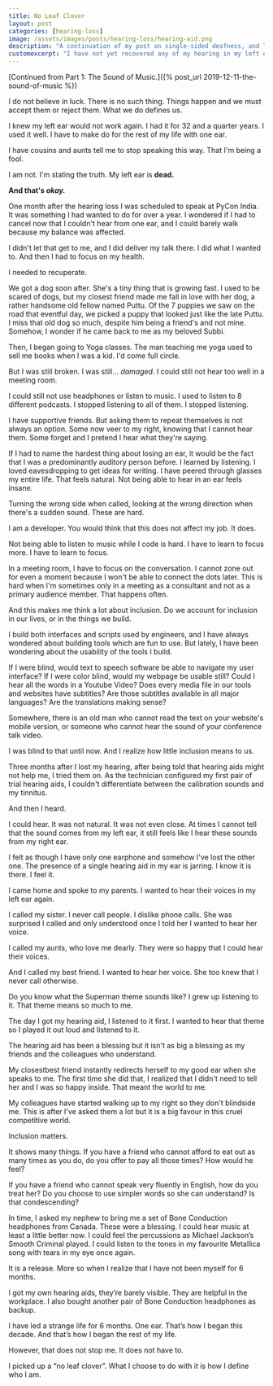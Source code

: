 ```yaml
---
title: No Leaf Clover
layout: post
categories: [hearing-loss]
image: /assets/images/posts/hearing-loss/hearing-aid.png
description: "A continuation of my post on single-sided deafness, and life with hearing loss."
customexcerpt: "I have not yet recovered any of my hearing in my left ear, and it does not look like I ever will."
---
```



[Continued from Part 1: The Sound of Music.]({% post_url 2019-12-11-the-sound-of-music %})

I do not believe in luck. There is no such thing. Things happen and we must
accept them or reject them. What we do defines us.

I knew my left ear would not work again. I had it for 32 and a quarter years. I
used it well. I have to make do for the rest of my life with one ear.

I have cousins and aunts tell me to stop speaking this way. That I'm being a
fool.

I am not. I'm stating the truth. My left ear is **dead.**

**And that's *okay.***

One month after the hearing loss I was scheduled to speak at PyCon India. It was
something I had wanted to do for over a year. I wondered if I had to cancel now
that I couldn't hear from one ear, and I could barely walk because my balance
was affected.

I didn't let that get to me, and I did deliver my talk there. I did what I
wanted to. And then I had to focus on my health.

I needed to recuperate.

We got a dog soon after. She's a tiny thing that is growing fast. I used to be
scared of dogs, but my closest friend made me fall in love with her dog, a
rather handsome old fellow named Puttu. Of the 7 puppies we saw on the road that
eventful day, we picked a puppy that looked just like the late Puttu. I miss
that old dog so much, despite him being a friend's and not mine. Somehow, I
wonder if he came back to me as my beloved Subbi.

Then, I began going to Yoga classes. The man teaching me yoga used to sell me
books when I was a kid. I'd come full circle.

But I was still broken. I was still... *damaged.* I could still not hear too well in
a meeting room.

I could still not use headphones or listen to music. I used to listen to 8
different podcasts. I stopped listening to all of them. I stopped listening.

I have supportive friends. But asking them to repeat themselves is not always an
option. Some now veer to my right, knowing that I cannot hear them. Some forget
and I pretend I hear what they're saying.

If I had to name the hardest thing about losing an ear, it would be the fact
that I was a predominantly auditory person before. I learned by listening. I
loved eavesdropping to get ideas for writing. I have peered through glasses my
entire life. That feels natural. Not being able to hear in an ear feels insane.

Turning the wrong side when called, looking at the wrong direction when there's
a sudden sound. These are hard.

I am a developer. You would think that this does not affect my job. It does.

Not being able to listen to music while I code is hard. I have to learn to focus
more. I have to learn to focus.

In a meeting room, I have to focus on the conversation. I cannot zone out for
even a moment because I won't be able to connect the dots later. This is hard
when I'm sometimes only in a meeting as a consultant and not as a primary
audience member. That happens often.

And this makes me think a lot about inclusion. Do we account for inclusion in
our lives, or in the things we build.

I build both interfaces and scripts used by engineers, and I have always
wondered about building tools which are fun to use. But lately, I have been
wondering about the usability of the tools I build.

If I were blind, would text to speech software be able to navigate my user
interface? If I were color blind, would my webpage be usable still? Could I hear
all the words in a Youtube Video? Does every media file in our tools and
websites have subtitles? Are those subtitles available in all major languages?
Are the translations making sense?

Somewhere, there is an old man who cannot read the text on your website's mobile
version, or someone who cannot hear the sound of your conference talk video.

I was blind to that until now. And I realize how little inclusion means to us.


Three months after I lost my hearing, after being told that hearing aids might
not help me, I tried them on. As the technician configured my first pair of
trial hearing aids, I couldn't differentiate between the calibration sounds and
my tinnitus.

And then I heard.

I could hear. It was not natural. It was not even close. At times I cannot tell
that the sound comes from my left ear, it still feels like I hear these sounds
from my right ear.

I felt as though I have only one earphone and somehow I've lost the other one.
The presence of a single hearing aid in my ear is jarring. I know it is there. I
feel it.

I came home and spoke to my parents. I wanted to hear their voices in my left
ear again.

I called my sister. I never call people. I dislike phone calls. She was
surprised I called and only understood once I told her I wanted to hear her
voice.

I called my aunts, who love me dearly. They were so happy that I could hear
their voices.

And I called my best friend. I wanted to hear her voice. She too knew that I
never call otherwise.

Do you know what the Superman theme sounds like? I grew up listening to it. That
theme means so much to me.

The day I got my hearing aid, I listened to it first. I wanted to hear that
theme so I played it out loud and listened to it.

The hearing aid has been a blessing but it isn't as big a blessing as my friends
and the colleagues who understand.

My closestbest friend instantly redirects herself to my good ear when she speaks
to me. The first time she did that, I realized that I didn't need to tell her
and I was so happy inside. That meant the world to me.

My colleagues have started walking up to my right so they don't blindside me.
This is after I've asked them a lot but it is a big favour in this cruel
competitive world.

Inclusion matters.

It shows many things. If you have a friend who cannot afford to eat out as many
times as you do, do you offer to pay all those times? How would he feel?

If you have a friend who cannot speak very fluently in English, how do you treat
her? Do you choose to use simpler words so she can understand? Is that
condescending?

In time, I asked my nephew to bring me a set of Bone Conduction headphones from
Canada. These were a blessing. I could hear music at least a little better now.
I could feel the percussions as Michael Jackson’s Smooth Criminal played. I
could listen to the tones in my favourite Metallica song with tears in my eye
once again.

It is a release. More so when I realize that I have not been myself for 6
months.

I got my own hearing aids, they’re barely visible. They are helpful in the
workplace. I also bought another pair of Bone Conduction headphones as backup.

I have led a strange life for 6 months. One ear. That’s how I began this decade.
And that’s how I began the rest of my life.

However, that does not stop me. It does not have to.

I picked up a “no leaf clover”. What I choose to do with it is how I define who
I am.
